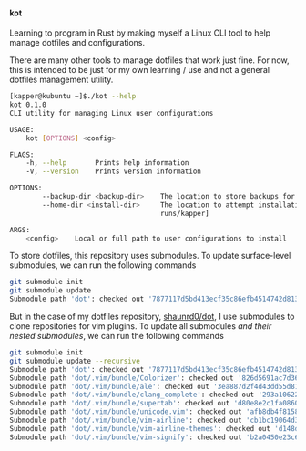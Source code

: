#### kot

Learning to program in Rust by making myself a Linux CLI tool to help manage dotfiles and configurations. 

There are many other tools to manage dotfiles that work just fine. For now, this is intended to be just for my own learning / use and not a general dotfiles management utility.

```bash
[kapper@kubuntu ~]$./kot --help
kot 0.1.0
CLI utility for managing Linux user configurations

USAGE:
    kot [OPTIONS] <config>

FLAGS:
    -h, --help       Prints help information
    -V, --version    Prints version information

OPTIONS:
        --backup-dir <backup-dir>    The location to store backups for this user [default: backups/kapper]
        --home-dir <install-dir>     The location to attempt installation of user configurations [default: dry-
                                     runs/kapper]

ARGS:
    <config>    Local or full path to user configurations to install
```

To store dotfiles, this repository uses submodules. To update surface-level submodules, we can run the following commands
```bash
git submodule init
git submodule update
Submodule path 'dot': checked out '7877117d5bd413ecf35c86efb4514742d8136843'
```

But in the case of my dotfiles repository, [shaunrd0/dot](https://gitlab.com/shaunrd0/dot), I use submodules to clone repositories for vim plugins. To update all submodules *and their nested submodules*, we can run the following commands
```bash
git submodule init
git submodule update --recursive
Submodule path 'dot': checked out '7877117d5bd413ecf35c86efb4514742d8136843'
Submodule path 'dot/.vim/bundle/Colorizer': checked out '826d5691ac7d36589591314621047b1b9d89ed34'
Submodule path 'dot/.vim/bundle/ale': checked out '3ea887d2f4d43dd55d81213517344226f6399ed6'
Submodule path 'dot/.vim/bundle/clang_complete': checked out '293a1062274a06be61797612034bd8d87851406e'
Submodule path 'dot/.vim/bundle/supertab': checked out 'd80e8e2c1fa08607fa34c0ca5f1b66d8a906c5ef'
Submodule path 'dot/.vim/bundle/unicode.vim': checked out 'afb8db4f81580771c39967e89bc5772e72b9018e'
Submodule path 'dot/.vim/bundle/vim-airline': checked out 'cb1bc19064d3762e4e08103afb37a246b797d902'
Submodule path 'dot/.vim/bundle/vim-airline-themes': checked out 'd148d42d9caf331ff08b6cae683d5b210003cde7'
Submodule path 'dot/.vim/bundle/vim-signify': checked out 'b2a0450e23c63b75bbeabf4f0c28f9b4b2480689'
```
